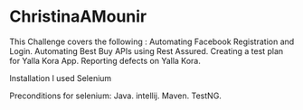 # ChristinaAMounir
This Challenge covers the following :
Automating Facebook Registration and Login.
Automating Best Buy APIs using Rest Assured.
Creating a test plan for Yalla Kora App.
Reporting defects on Yalla Kora.

Installation
I used Selenium

Preconditions for selenium:
Java.
intellij.
Maven.
TestNG.
